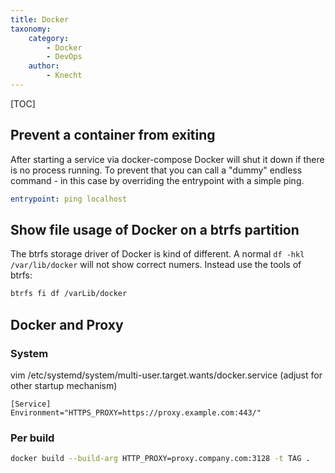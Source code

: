 ```yaml
---
title: Docker
taxonomy:
    category:
        - Docker
        - DevOps
    author:
        - Knecht
---
```


[TOC]

## Prevent a container from exiting
After starting a service via docker-compose Docker will shut it down if there is no process running. To prevent that you can call a "dummy" endless command - in this case by overriding the entrypoint with a simple ping.
```yaml
entrypoint: ping localhost
```

## Show file usage of Docker on a btrfs partition
The btrfs storage driver of Docker is kind of different. A normal `df -hkl /var/lib/docker` will not show correct numers. Instead use the tools of btrfs: 
```bash
btrfs fi df /varLib/docker
```

## Docker and Proxy

### System
vim /etc/systemd/system/multi-user.target.wants/docker.service (adjust for other startup mechanism)

```
[Service]
Environment="HTTPS_PROXY=https://proxy.example.com:443/"
```

### Per build
```bash
docker build --build-arg HTTP_PROXY=proxy.company.com:3128 -t TAG .
```